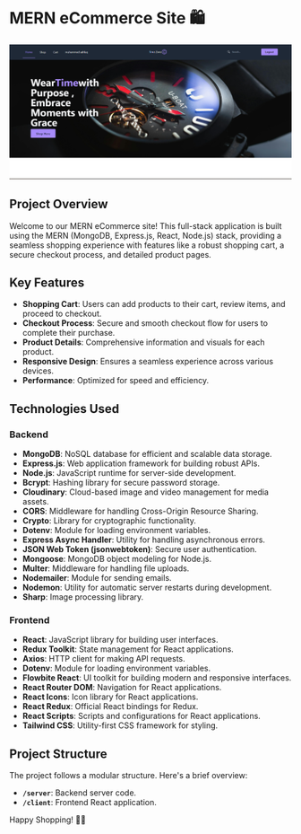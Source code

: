 # MERN eCommerce Site 🛍️

![Project Image](./image.png)

## Project Overview

Welcome to our MERN eCommerce site! This full-stack application is built using the MERN (MongoDB, Express.js, React, Node.js) stack, providing a seamless shopping experience with features like a robust shopping cart, a secure checkout process, and detailed product pages.

## Key Features

- **Shopping Cart**: Users can add products to their cart, review items, and proceed to checkout.
- **Checkout Process**: Secure and smooth checkout flow for users to complete their purchase.
- **Product Details**: Comprehensive information and visuals for each product.
- **Responsive Design**: Ensures a seamless experience across various devices.
- **Performance**: Optimized for speed and efficiency.

## Technologies Used

### Backend

- **MongoDB**: NoSQL database for efficient and scalable data storage.
- **Express.js**: Web application framework for building robust APIs.
- **Node.js**: JavaScript runtime for server-side development.
- **Bcrypt**: Hashing library for secure password storage.
- **Cloudinary**: Cloud-based image and video management for media assets.
- **CORS**: Middleware for handling Cross-Origin Resource Sharing.
- **Crypto**: Library for cryptographic functionality.
- **Dotenv**: Module for loading environment variables.
- **Express Async Handler**: Utility for handling asynchronous errors.
- **JSON Web Token (jsonwebtoken)**: Secure user authentication.
- **Mongoose**: MongoDB object modeling for Node.js.
- **Multer**: Middleware for handling file uploads.
- **Nodemailer**: Module for sending emails.
- **Nodemon**: Utility for automatic server restarts during development.
- **Sharp**: Image processing library.

### Frontend

- **React**: JavaScript library for building user interfaces.
- **Redux Toolkit**: State management for React applications.
- **Axios**: HTTP client for making API requests.
- **Dotenv**: Module for loading environment variables.
- **Flowbite React**: UI toolkit for building modern and responsive interfaces.
- **React Router DOM**: Navigation for React applications.
- **React Icons**: Icon library for React applications.
- **React Redux**: Official React bindings for Redux.
- **React Scripts**: Scripts and configurations for React applications.
- **Tailwind CSS**: Utility-first CSS framework for styling.



## Project Structure

The project follows a modular structure. Here's a brief overview:

- **`/server`**: Backend server code.
- **`/client`**: Frontend React application.



Happy Shopping! 🎉✨
